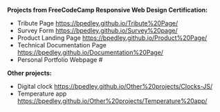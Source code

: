 **Projects from FreeCodeCamp Responsive Web Design Certification:**
- Tribute Page https://bpedley.github.io/Tribute%20Page/
- Survey Form https://bpedley.github.io/Survey%20page/
- Product Landing Page https://bpedley.github.io/Product%20Page/
- Technical Documentation Page https://bpedley.github.io/Documentation%20Page/
- Personal Portfolio Webpage #

**Other projects:**
- Digital clock https://bpedley.github.io/Other%20projects/Clocks-JS/
- Temperature app https://bpedley.github.io/Other%20projects/Temperature%20app/
